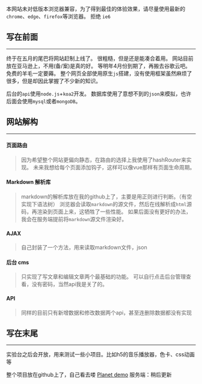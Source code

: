 本网站未对低版本浏览器兼容，为了得到最佳的体验效果，请尽量使用最新的`chrome`、`edge`、`firefox`等浏览器。
拒绝 `ie6` 
## 写在前面
---
终于在五月的尾巴将网站赶制上线了。
很粗糙，但是还是能凑合着用。
网站目前放在亚马逊上，不用(备/案)是真的好。
等明年4月份到期了，再搬去谷歌云吧。免费的羊毛一定要薅。
整个网页全部使用原生`js`搭建，没有使用框架虽然麻烦了很多，但是却因此掌握了不少新的知识。

后台的`api`使用`node.js`+`koa2`开发。
数据库使用了意想不到的`json`来模拟，也许后面会使用`mysql`或者`mongoDB`。

## 网站解构
---
#### 页面路由
> 因为希望整个网站更偏向静态，在路由的选择上我使用了hashRouter来实现。
> 未来我想给每个页面添加钩子，这样可以像vue那样有页面生命周期。

 #### Markdown 解析库
> markdown的解析库放在我的github上了，主要是用正则进行判断。（有空实现下语法树）
> 浏览器会读取`markdown`的源文件，然后在线解析成`html`源码，再渲染到页面上来，这牺牲了一些性能。
> 如果后面没有更好的办法，我会在服务端提前将`markdown`源文件渲染好。

#### AJAX
>  自己封装了一个方法，用来读取markdown文件，json

#### 后台 cms
> 只实现了写文章和编辑文章两个最基础的功能。
> 可以自行点击后台管理查看，没有密码，当然api我是关了的。

#### API
> 同样的目前只有新增数据和修改数据两个api，甚至连删除数据都没有实现

## 写在末尾
---
实验台之后会开放，用来测试一些小项目。比如h5的音乐播放器，色卡、css动画等

整个项目放在github上了，自己看去喽
[Planet demo](https://github.com/LuoSK/planet)
服务端：稍后更新

